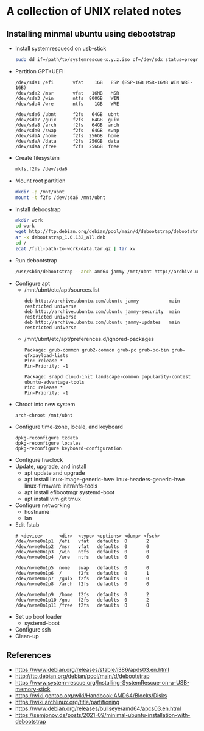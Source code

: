 # A collection of UNIX related notes


## Installing minmal ubuntu using debootstrap
- Install systemrescuecd on usb-stick
  ```bash
  sudo dd if=/path/to/systemrescue-x.y.z.iso of=/dev/sdx status=progress 
  ```
- Partition GPT+UEFI
  ```
  /dev/sda1 /efi       vfat    1GB   ESP (ESP-1GB MSR-16MB WIN WRE-1GB)
  /dev/sda2 /msr       vfat   16MB   MSR
  /dev/sda3 /win       ntfs  800GB   WIN
  /dev/sda4 /wre       ntfs    1GB   WRE
  
  /dev/sda6 /ubnt      f2fs   64GB  ubnt
  /dev/sda7 /guix      f2fs   64GB  guix
  /dev/sda8 /arch      f2fs   64GB  arch
  /dev/sda0 /swap      f2fs   64GB  swap
  /dev/sdaA /home      f2fs  256GB  home
  /dev/sdaA /data      f2fs  256GB  data
  /dev/sdaA /free      f2fs  256GB  free
  ```
- Create filesystem
  ```bash
  mkfs.f2fs /dev/sda6
  ```
- Mount root partition
  ```bash
  mkdir -p /mnt/ubnt
  mount -t f2fs /dev/sda6 /mnt/ubnt
  ```
- Install deboostrap
  ```bash
  mkdir work
  cd work
  wget http://ftp.debian.org/debian/pool/main/d/debootstrap/debootstrap_1.0.132_all.deb
  ar -x debootstrap_1.0.132_all.deb
  cd /
  zcat /full-path-to-work/data.tar.gz | tar xv
  ```
- Run debootstrap
  ```bash
  /usr/sbin/debootstrap --arch amd64 jammy /mnt/ubnt http://archive.ubuntu.com/ubuntu
  ```
- Configure apt
  - /mnt/ubnt/etc/apt/sources.list
    ```
    deb http://archive.ubuntu.com/ubuntu jammy           main restricted universe
    deb http://archive.ubuntu.com/ubuntu jammy-security  main restricted universe
    deb http://archive.ubuntu.com/ubuntu jammy-updates   main restricted universe
    ```
  - /mnt/ubnt/etc/apt/preferences.d/ignored-packages
    ```
    Package: grub-common grub2-common grub-pc grub-pc-bin grub-gfxpayload-lists
    Pin: release *
    Pin-Priority: -1
    
    Package: snapd cloud-init landscape-common popularity-contest ubuntu-advantage-tools
    Pin: release *
    Pin-Priority: -1
    ```
- Chroot into new system
  ```
  arch-chroot /mnt/ubnt
  ```
- Configure time-zone, locale, and keyboard
  ```
  dpkg-reconfigure tzdata
  dpkg-reconfigure locales
  dpkg-reconfigure keyboard-configuration
  ```
- Configure hwclock
- Update, upgrade, and install
  - apt update and upgrade
  - apt install linux-image-generic-hwe linux-headers-generic-hwe linux-firmware initranfs-tools
  - apt install efibootmgr systemd-boot
  - apt install vim git tmux
- Configure networking
  - hostname
  - lan
- Edit fstab
  ```
  # <device>      <dir>  <type> <options> <dump> <fsck>
  /dev/nvme0n1p1  /efi   vfat   defaults  0       2
  /dev/nvme0n1p2  /msr   vfat   defaults  0       0
  /dev/nvme0n1p3  /win   ntfs   defaults  0       0
  /dev/nvme0n1p4  /wre   ntfs   defaults  0       0

  /dev/nvme0n1p5  none   swap   defaults  0       0
  /dev/nvme0n1p6  /      f2fs   defaults  0       1
  /dev/nvme0n1p7  /guix  f2fs   defaults  0       0
  /dev/nvme0n2p8  /arch  f2fs   defaults  0       0

  /dev/nvme0n1p9  /home  f2fs   defaults  0       2  
  /dev/nvme0n1p10 /gnu   f2fs   defaults  0       2
  /dev/nvme0n1p11 /free  f2fs   defaults  0       0
  ```
- Set up boot loader
  - systemd-boot
- Configure ssh
- Clean-up

## References
- https://www.debian.org/releases/stable/i386/apds03.en.html
- http://ftp.debian.org/debian/pool/main/d/debootstrap
- https://www.system-rescue.org/Installing-SystemRescue-on-a-USB-memory-stick
- https://wiki.gentoo.org/wiki/Handbook:AMD64/Blocks/Disks
- https://wiki.archlinux.org/title/partitioning
- https://www.debian.org/releases/bullseye/amd64/apcs03.en.html
- https://semjonov.de/posts/2021-09/minimal-ubuntu-installation-with-debootstrap
